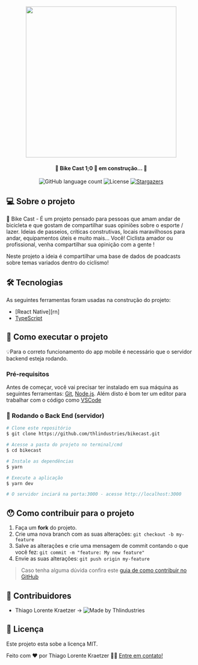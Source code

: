 <h1 align="center">
    <img src="https://i.imgur.com/hJMC4Hr.png" width="400"/>
</h1>

<h4 align="center">
	🚧 Bike Cast 1;0 🚀 em construção... 🚧
</h4>

<p align="center">
  <img alt="GitHub language count" src="https://img.shields.io/github/languages/count/thlindustries/bikecast?style=plastic">


  <img alt="License" src="https://img.shields.io/badge/license-MIT-brightgreen">
   <a href="https://github.com/thlindustries/bikecast/stargazers">
    <img alt="Stargazers" src="https://img.shields.io/github/stars/thlindustries/bikecast?style=plastic">
  </a>
</p>


## 💻 Sobre o projeto

🚴 Bike Cast - É um projeto pensado para pessoas que amam andar de bicicleta e que gostam de compartilhar suas opiniões sobre o esporte / lazer. Ideias de passeios, críticas construtivas, locais maravilhosos para andar, equipamentos úteis e muito mais... Você! Ciclista amador ou profissional, venha compartilhar sua opinição com a gente !

Neste projeto a ideia é compartilhar uma base de dados de poadcasts sobre temas variados dentro do ciclismo!


## 🛠 Tecnologias

As seguintes ferramentas foram usadas na construção do projeto:

- [React Native][rn]
- [TypeScript][typescript]

## 🚀 Como executar o projeto

💡Para o correto funcionamento do app mobile é necessário que o servidor backend esteja rodando.

### Pré-requisitos

Antes de começar, você vai precisar ter instalado em sua máquina as seguintes ferramentas:
[Git](https://git-scm.com), [Node.js][nodejs].
Além disto é bom ter um editor para trabalhar com o código como [VSCode][vscode]

### 🎲 Rodando o Back End (servidor)

```bash
# Clone este repositório
$ git clone https://github.com/thlindustries/bikecast.git

# Acesse a pasta do projeto no terminal/cmd
$ cd bikecast

# Instale as dependências
$ yarn

# Execute a aplicação
$ yarn dev

# O servidor inciará na porta:3000 - acesse http://localhost:3000
```

## 😯 Como contribuir para o projeto

1. Faça um **fork** do projeto.
2. Crie uma nova branch com as suas alterações: `git checkout -b my-feature`
3. Salve as alterações e crie uma mensagem de commit contando o que você fez: `git commit -m "feature: My new feature"`
4. Envie as suas alterações: `git push origin my-feature`
> Caso tenha alguma dúvida confira este [guia de como contribuir no GitHub](https://github.com/firstcontributions/first-contributions)


## 👥 Contribuidores
- Thiago Lorente Kraetzer ->
  <img alt="Made by Thlindustries" src="https://img.shields.io/github/followers/thlindustries?style=social">

## 📝 Licença

Este projeto esta sobe a licença MIT.

Feito com ❤️ por Thiago Lorente Kraetzer 👋🏽 [Entre em contato!](https://www.linkedin.com/in/thiago-kraetzer/)

[nodejs]: https://nodejs.org/
[typescript]: https://www.typescriptlang.org/
[reactjs]: https://reactjs.org
[yarn]: https://yarnpkg.com/
[vscode]: https://code.visualstudio.com/
[vceditconfig]: https://marketplace.visualstudio.com/items?itemName=EditorConfig.EditorConfig
[license]: https://opensource.org/licenses/MIT
[vceslint]: https://marketplace.visualstudio.com/items?itemName=dbaeumer.vscode-eslint
[prettier]: https://marketplace.visualstudio.com/items?itemName=esbenp.prettier-vscode
